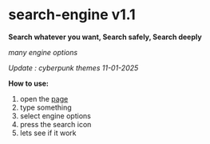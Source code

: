# search-engine v1.1
**Search whatever you want, Search safely, Search deeply**

*many engine options*

*Update : cyberpunk themes 11-01-2025*

**How to use:**
1. open the [page](https://alvinthemax.github.io/search-engine/)
2. type something
3. select engine options
4. press the search icon
5. lets see if it work
